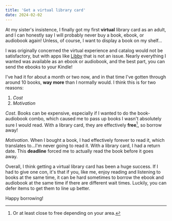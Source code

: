 ```yaml
---
title: 'Get a virtual library card'
date: 2024-02-02
---
```


At my sister's insistence, I finally got my first **virtual** library card as an adult, and I can honestly say I will probably never buy a book, ebook, or audiobook again! Unless, of course, I want to display a book on my shelf...

I was originally concerned the virtual experience and catalog would not be satisfactory, but with apps like [Libby](https://www.overdrive.com/apps/libby) that is not an issue. Nearly everything I wanted was available as an ebook or audiobook, and the best part, you can send the ebooks to your Kindle!

I've had it for about a month or two now, and in that time I've gotten through around 10 books, **way more** than I normally would. I think this is for two reasons:

1. _Cost_
2. _Motivation_

_Cost_. Books can be expensive, especially if I wanted to do the book-audiobook combo, which caused me to pass up books I wasn't absolutely sure I would read. With a library card, they are effectively **free**[^1], so borrow away!

_Motivation_. When I bought a book, I had effectively forever to read it, which translates to...I'm never going to read it. With a library card, I had a return date. This **deadline** forced me to actually read the book before it goes away.

Overall, I think getting a virtual library card has been a huge success. If I had to give one con, it's that if you, like me, enjoy reading and listening to books at the same time, it can be hard sometimes to borrow the ebook and audiobook at the same time if there are different wait times. Luckily, you can defer items to get them to line up better.

Happy borrowing!

[^1]: Or at least close to free depending on your area.
